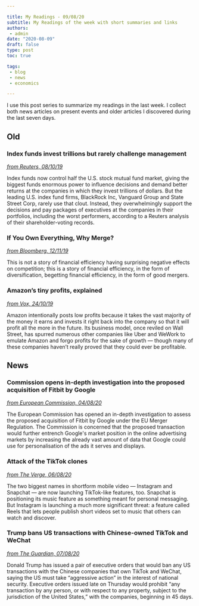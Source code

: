 ```yaml
---

title: My Readings - 09/08/20
subtitle: My Readings of the week with short summaries and links
authors: 
 - admin
date: "2020-08-09"
draft: false
type: post
toc: true

tags:
 - blog
 - news
 - economics

---
```


I use this post series to summarize my readings in the last week. I collect both news articles on present events and older articles I discovered during the last seven days. 

## Old

### Index funds invest trillions but rarely challenge management

[*from Reuters, 08/10/19*](https://www.reuters.com/article/us-usa-funds-index-specialreports/special-report-index-funds-invest-trillions-but-rarely-challenge-management-idUSKBN1WN107)

Index funds now control half the U.S. stock mutual fund market, giving the biggest funds enormous power to influence decisions and demand better returns at the companies in which they invest trillions of dollars. But the leading U.S. index fund firms, BlackRock Inc, Vanguard Group and State Street Corp, rarely use that clout. Instead, they overwhelmingly support the decisions and pay packages of executives at the companies in their portfolios, including the worst performers, according to a Reuters analysis of their shareholder-voting records.



### If You Own Everything, Why Merge?

[*from Bloomberg, 12/11/19*](https://www.bloomberg.com/opinion/articles/2019-11-12/if-you-own-everything-why-merge)

This is not a story of financial efficiency having surprising negative effects on competition; this is a story of financial efficiency, in the form of diversification, begetting financial efficiency, in the form of good mergers.



### Amazon’s tiny profits, explained

[*from Vox, 24/10/19*](https://www.vox.com/recode/2019/8/21/20826405/amazons-profits-revenue-free-cash-flow-explained-charts)

Amazon intentionally posts low profits because it takes the vast majority of the money it earns and invests it right back into the company so that it will profit all the more in the future. Its business model, once reviled on Wall Street, has spurred numerous other companies like Uber and WeWork to emulate Amazon and forgo profits for the sake of growth — though many of these companies haven’t really proved that they could ever be profitable.



## News

### Commission opens in-depth investigation into the proposed acquisition of Fitbit by Google

[*from European Commission, 04/08/20*](https://ec.europa.eu/commission/presscorner/detail/en/ip_20_1446)

The European Commission has opened an in-depth investigation to assess the proposed acquisition of Fitbit by Google under the EU Merger Regulation. The Commission is concerned that the proposed transaction would further entrench Google's market position in the online advertising markets by increasing the already vast amount of data that Google could use for personalisation of the ads it serves and displays.



### Attack of the TikTok clones

[*from The Verge, 06/08/20*](https://www.theverge.com/21356971/tiktok-alternatives-instagram-reels-byte-triller-zynn-ban)

The two biggest names in shortform mobile video — Instagram and Snapchat — are now launching TikTok-like features, too. Snapchat is positioning its music feature as something meant for personal messaging. But Instagram is launching a much more significant threat: a feature called Reels that lets people publish short videos set to music that others can watch and discover.



### Trump bans US transactions with Chinese-owned TikTok and WeChat

[*from The Guardian, 07/08/20*](https://www.theguardian.com/technology/2020/aug/06/us-senate-tiktok-ban)

Donald Trump has issued a pair of executive orders that would ban any US transactions with the Chinese companies that own TikTok and WeChat, saying the US must take “aggressive action” in the interest of national security. Executive orders issued late on Thursday would prohibit “any transaction by any person, or with respect to any property, subject to the jurisdiction of the United States,” with the companies, beginning in 45 days.
